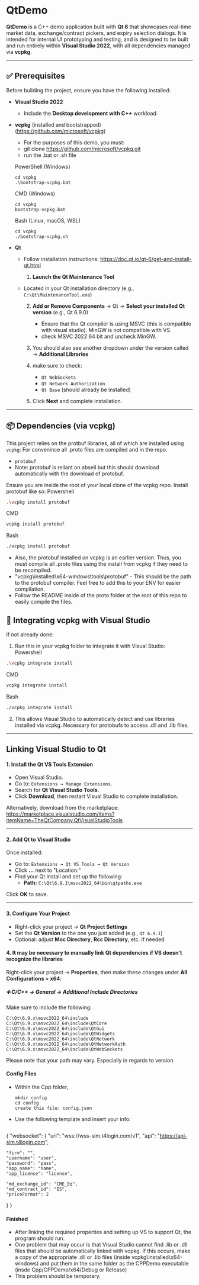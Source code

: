 # QtDemo

**QtDemo** is a C++ demo application built with **Qt 6** that showcases real-time market data, exchange/contract pickers, and expiry selection dialogs. It is intended for internal UI prototyping and testing, and is designed to be built and run entirely within **Visual Studio 2022**, with all dependencies managed via **vcpkg**.

---

## ✅ Prerequisites

Before building the project, ensure you have the following installed:

- **Visual Studio 2022**
  - Include the **Desktop development with C++** workload.
- **vcpkg** (installed and bootstrapped) (https://github.com/microsoft/vcpkg)
  - For the purposes of this demo, you must:
  - git clone https://github.com/microsoft/vcpkg.git
  - run the .bat or .sh file
    
  PowerShell (Windows)
  ```
  cd vcpkg
  .\bootstrap-vcpkg.bat
  ```
  CMD (Windows)
  ```
  cd vcpkg
  bootstrap-vcpkg.bat
  ```
  Bash (Linux, macOS, WSL)
  ```
  cd vcpkg
  ./bootstrap-vcpkg.sh
  ```
- **Qt**
  - Follow installation instructions: https://doc.qt.io/qt-6/get-and-install-qt.html
  
    1. **Launch the Qt Maintenance Tool**
  - Located in your Qt installation directory (e.g., `C:\Qt\MaintenanceTool.exe`)

    2. **Add or Remove Components** → Qt → **Select your installed Qt version** (e.g., Qt 6.9.0)
        - Ensure that the Qt compiler is using MSVC (this is compatible with visual studio). MinGW is not compatible with VS.
        - check MSVC 2022 64 bit and uncheck MinGW.
    
    4. You should also see another dropdown under the version called → **Additional Libraries**
    
    5. make sure to check:
    
       - `Qt WebSockets`
       - `Qt Network Authorization`
       - `Qt Base` (should already be installed)
    
   
    7. Click **Next** and complete installation.
---

## 📦 Dependencies (via vcpkg)

This project relies on the protbuf libraries, all of which are installed using `vcpkg`:
For convenince all .proto files are compiled and in the repo. 
- `protobuf`
- Note: protobuf is reliant on abseil but this should download automatically with the download of protobuf.

Ensure you are inside the root of your local clone of the vcpkg repo. Install protobuf like so:
Powershell
```sh
.\vcpkg install protobuf
```
CMD
```sh
vcpkg install protobuf
```
Bash
```sh
./vcpkg install protobuf
```
- Also, the protobuf installed on vcpkg is an earlier version. Thus, you must compile all .proto files using the install from vcpkg if they need to be recompiled.
- "vcpkg\installed\x64-windows\tools\protobuf" - This should be the path to the protobuf compiler. Feel free to add this to your ENV for easier compilation.
- Follow the README inside of the proto folder at the root of this repo to easily compile the files.
  
## 🧩 Integrating vcpkg with Visual Studio

If not already done:

1. Run this in your vcpkg folder to integrate it with Visual Studio:
Powershell
```sh
.\vcpkg integrate install
```
CMD
```sh
vcpkg integrate install
```
Bash
```sh
./vcpkg integrate install
```
2. This allows Visual Studio to automatically detect and use libraries installed via vcpkg. Necessary for protobufs to access .dll and .lib files.

---

## Linking Visual Studio to Qt

#### 1. Install the Qt VS Tools Extension

- Open Visual Studio.
- Go to: `Extensions → Manage Extensions`.
- Search for **Qt Visual Studio Tools**.
- Click **Download**, then restart Visual Studio to complete installation.

Alternatively, download from the marketplace:  
https://marketplace.visualstudio.com/items?itemName=TheQtCompany.QtVisualStudioTools

---

#### 2. Add Qt to Visual Studio

Once installed:

- Go to: `Extensions → Qt VS Tools → Qt Version`
- Click **...** next to "Location:"
- Find your Qt install and set up the following:
  - **Path:** `C:\Qt\6.9.1\msvc2022_64\bin\qtpaths.exe`

Click **OK** to save.

---

#### 3. Configure Your Project

- Right-click your project → **Qt Project Settings**
- Set the **Qt Version** to the one you just added (e.g., `Qt 6.9.1`)
- Optional: adjust **Moc Directory**, **Rcc Directory**, etc. if needed

#### 4. It may be necessary to manually link Qt dependencies if VS doesn't recognize the libraries

Right-click your project → **Properties**, then make these changes under **All Configurations + x64**:


##### ➕ C/C++ → General → Additional Include Directories
Make sure to include the following:
```
C:\Qt\6.9.x\msvc2022_64\include
C:\Qt\6.9.x\msvc2022_64\include\QtCore
C:\Qt\6.9.x\msvc2022_64\include\QtGui
C:\Qt\6.9.x\msvc2022_64\include\QtWidgets
C:\Qt\6.9.x\msvc2022_64\include\QtNetwork
C:\Qt\6.9.x\msvc2022_64\include\QtNetworkAuth
C:\Qt\6.9.x\msvc2022_64\include\QtWebSockets
```
Please note that your path may vary. Especially in regards to version

#### Config Files
- Within the Cpp folder,
  ```
  mkdir config
  cd config
  create this file: config.json
  ```
- Use the following template and insert your info:
  ```json
{
  "websocket": {
    "url": "wss://wss-sim.t4login.com/v1",
    "api": "https://api-sim.t4login.com",

    "firm": "",
    "username": "user",
    "password": "pass",
    "app_name": "name",
    "app_license": "license",

    "md_exchange_id": "CME_Eq",
    "md_contract_id": "ES",
    "priceFormat": 2
  }
}

#### Finished
- After linking the required properties and setting up VS to support Qt, the program should run.
- One problem that may occur is that Visual Studio cannot find .lib or .dll files that should be automatically linked with vcpkg. If this occurs, make a copy of the appropriate .dll or .lib files (inside vcpkg\installed\x64-windows) and put them in the same folder as the CPPDemo executable (insde Cpp/CPPDemo/x64/Debug or Release)
- This problem should be temporary.

